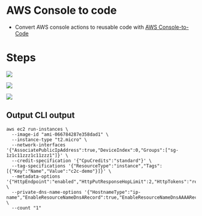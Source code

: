 # AWS Console to code
- Convert AWS console actions to reusable code with [AWS Console-to-Code](https://aws.amazon.com/blogs/aws/convert-aws-console-actions-to-reusable-code-with-aws-console-to-code-now-generally-available/)

# Steps

![](https://d2908q01vomqb2.cloudfront.net/da4b9237bacccdf19c0760cab7aec4a8359010b0/2024/10/06/c2c-1-1.png)

![](https://d2908q01vomqb2.cloudfront.net/da4b9237bacccdf19c0760cab7aec4a8359010b0/2024/10/06/c2c-2-1.png)

![](https://d2908q01vomqb2.cloudfront.net/da4b9237bacccdf19c0760cab7aec4a8359010b0/2024/10/06/c2c-3-1.png)

## Output CLI output

````
aws ec2 run-instances \
  --image-id "ami-066784287e358dad1" \
  --instance-type "t2.micro" \
  --network-interfaces '{"AssociatePublicIpAddress":true,"DeviceIndex":0,"Groups":["sg-1z1c11zzz1c11zzz1"]}' \
  --credit-specification '{"CpuCredits":"standard"}' \
  --tag-specifications '{"ResourceType":"instance","Tags":[{"Key":"Name","Value":"c2c-demo"}]}' \
  --metadata-options '{"HttpEndpoint":"enabled","HttpPutResponseHopLimit":2,"HttpTokens":"required"}' \
  --private-dns-name-options '{"HostnameType":"ip-name","EnableResourceNameDnsARecord":true,"EnableResourceNameDnsAAAARecord":false}' \
  --count "1"
````